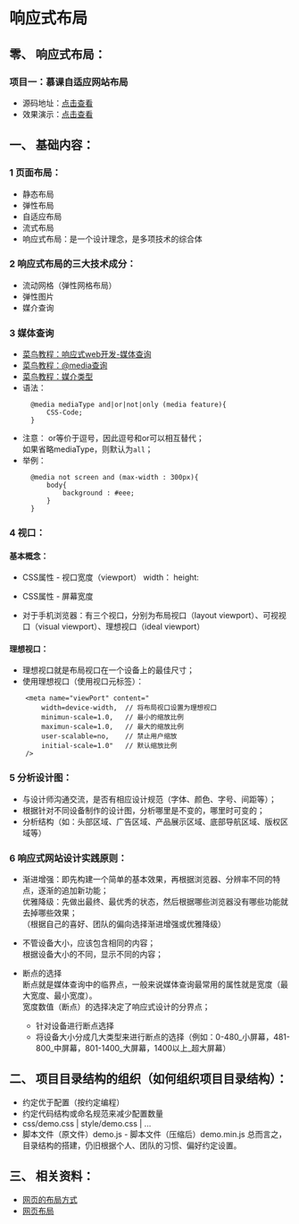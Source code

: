 响应式布局
========

## 零、 响应式布局：

### 项目一：慕课自适应网站布局
* 源码地址：[点击查看](https://github.com/FishNon/responsive-layout/tree/master/project01-imooc)
* 效果演示：[点击查看](https://fishnon.github.io/responsive-layout/project01-imooc/)

## 一、 基础内容：

### 1 页面布局：

* 静态布局
* 弹性布局
* 自适应布局
* 流式布局
* 响应式布局：是一个设计理念，是多项技术的综合体

### 2 响应式布局的三大技术成分：

* 流动网格（弹性网格布局）
* 弹性图片
* 媒介查询

### 3 媒体查询

* [菜鸟教程：响应式web开发-媒体查询](http://www.runoob.com/css/css-rwd-mediaqueries.html)
* [菜鸟教程：@media查询](http://www.runoob.com/cssref/css3-pr-mediaquery.html)
* [菜鸟教程：媒介类型](http://www.runoob.com/css/css-mediatypes.html)
* 语法：
  ```
    @media mediaType and|or|not|only (media feature){
        CSS-Code;
    }
  ```
* 注意：
    or等价于逗号，因此逗号和or可以相互替代；<br>
    如果省略mediaType，则默认为```all```；<br>
* 举例：
  ```
    @media not screen and (max-width : 300px){
        body{
            background : #eee;
        }
    }
  ```

### 4 视口：

#### 基本概念：

* CSS属性 - 视口宽度（viewport）
  width：
  height:

* CSS属性 - 屏幕宽度

* 对于手机浏览器：有三个视口，分别为布局视口（layout viewport）、可视视口（visual viewport）、理想视口（ideal viewport）

#### 理想视口：

* 理想视口就是布局视口在一个设备上的最佳尺寸；
* 使用理想视口（使用视口元标签）：
```
    <meta name="viewPort" content="
        width=device-width,  // 将布局视口设置为理想视口
        minimun-scale=1.0,   // 最小的缩放比例
        maximun-scale=1.0,   // 最大的缩放比例
        user-scalable=no,    // 禁止用户缩放
        initial-scale=1.0"   // 默认缩放比例
    />
```

### 5 分析设计图：

* 与设计师沟通交流，是否有相应设计规范（字体、颜色、字号、间距等）；
* 根据针对不同设备制作的设计图，分析哪里是不变的，哪里时可变的；
* 分析结构（如：头部区域、广告区域、产品展示区域、底部导航区域、版权区域等）

### 6 响应式网站设计实践原则：

* 渐进增强：即先构建一个简单的基本效果，再根据浏览器、分辨率不同的特点，逐渐的追加新功能；<br>
  优雅降级：先做出最终、最优秀的状态，然后根据哪些浏览器没有哪些功能就去掉哪些效果；<br>
  （根据自己的喜好、团队的偏向选择渐进增强或优雅降级）<br>

* 不管设备大小，应该包含相同的内容；<br>
  根据设备大小的不同，显示不同的内容；<br>

* 断点的选择<br>
  断点就是媒体查询中的临界点，一般来说媒体查询最常用的属性就是宽度（最大宽度、最小宽度）。<br>
  宽度数值（断点）的选择决定了响应式设计的分界点；<br>
  * 针对设备进行断点选择
  * 将设备大小分成几大类型来进行断点的选择（例如：0-480_小屏幕，481-800_中屏幕，801-1400_大屏幕，1400以上_超大屏幕）

## 二、 项目目录结构的组织（如何组织项目目录结构）：

* 约定优于配置（按约定编程）
* 约定代码结构或命名规范来减少配置数量
* css/demo.css | style/demo.css | ...
* 脚本文件（原文件）demo.js - 脚本文件（压缩后）demo.min.js
总而言之，目录结构的搭建，仍旧根据个人、团队的习惯、偏好约定设置。


## 三、 相关资料：

* [网页的布局方式](http://blog.csdn.net/gertyy/article/details/52764527)
* [网页布局](http://mt.sohu.com/20161107/n472512749.shtml)